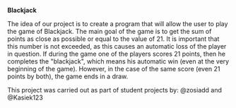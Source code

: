 **Blackjack**

The idea of our project is to create a program that will allow the user to play the game of
Blackjack. The main goal of the game is to get the sum of points as close as possible or equal to the value of 21.
It is important that this number is not exceeded, as this causes an automatic loss
of the player in question. If during the game one of the players scores 21 points, then he completes the
"blackjack", which means his automatic win (even at the very beginning of the game).
However, in the case of the same score (even 21 points by both), the game
ends in a draw.

This project was carried out as part of student projects by: 
@zosiadd and @Kasiek123
